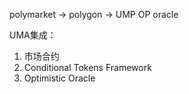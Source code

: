 polymarket -> polygon -> UMP OP oracle 

UMA集成：
1. 市场合约
2. Conditional Tokens Framework
3. Optimistic Oracle
